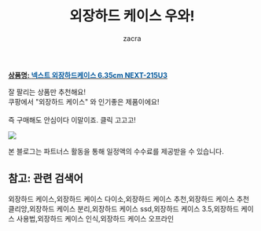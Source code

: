 ﻿---
layout: post
title:  "외장하드 케이스 우와!"
author: zacra
categories: [ 아이템 ]
tags: [외장하드 케이스,외장하드 케이스 다이소,외장하드 케이스 추천,외장하드 케이스 추천 클리앙,외장하드 케이스 분리,외장하드 케이스 ssd,외장하드 케이스 3.5,외장하드 케이스 사용법,외장하드 케이스 인식,외장하드 케이스 오프라인]
image: https://static.coupangcdn.com/image/retail/images/2020/02/18/17/6/5bdde0fc-275b-46bc-9b75-b0f8051ade31.jpg 
description: "쿠팡에서 외장하드 케이스 관련 상품으로 가장 잘팔리는 제품 중 하나라는 사실!!."
rating: 4.5
---

<a href="https://link.coupang.com/re/AFFSDP?lptag=AF8407795&pageKey=1275093654&itemId=2281015550&vendorItemId=70278137271&traceid=V0-153-7d3707b3b744b60e"><b>상품명: <font color='#01579B'>넥스트 외장하드케이스 6.35cm NEXT-215U3</font></b></a>

잘 팔리는 상품만 추천해요!<br/>
쿠팡에서 "외장하드 케이스" 와 인기좋은 제품이에요!<br/><br/>
즉 구매해도 안심이다 이말이죠. 클릭 고고고! <br/>



<a href="https://link.coupang.com/re/AFFSDP?lptag=AF8407795&pageKey=1275093654&itemId=2281015550&vendorItemId=70278137271&traceid=V0-153-7d3707b3b744b60e"><img src="https://thumbnail6.coupangcdn.com/thumbnails/remote/q89/image/retail/images/2020/02/18/17/2/0029402f-4cb3-43fb-a03b-32bc56ad1211.jpg"></a> 

본 블로그는 파트너스 활동을 통해 일정액의 수수료를 제공받을 수 있습니다.

## 참고: 관련 검색어    
외장하드 케이스,외장하드 케이스 다이소,외장하드 케이스 추천,외장하드 케이스 추천 클리앙,외장하드 케이스 분리,외장하드 케이스 ssd,외장하드 케이스 3.5,외장하드 케이스 사용법,외장하드 케이스 인식,외장하드 케이스 오프라인